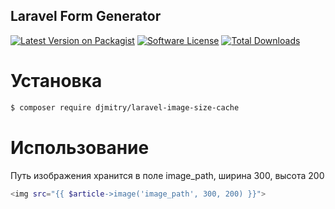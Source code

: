## Laravel Form Generator
[![Latest Version on Packagist](https://img.shields.io/packagist/v/djmitry/laravel-image-size-cache.svg)](https://packagist.org/packages/djmitry/laravel-image-size-cache)
[![Software License](https://img.shields.io/packagist/l/djmitry/laravel-image-size-cache.svg)](LICENSE.md)
[![Total Downloads](https://img.shields.io/packagist/dt/djmitry/laravel-image-size-cache.svg)](https://packagist.org/packages/djmitry/laravel-image-size-cache)

# Установка
```bash
$ composer require djmitry/laravel-image-size-cache
```

# Использование
Путь изображения хранится в поле image_path, ширина 300, высота 200
```bash
<img src="{{ $article->image('image_path', 300, 200) }}">
```